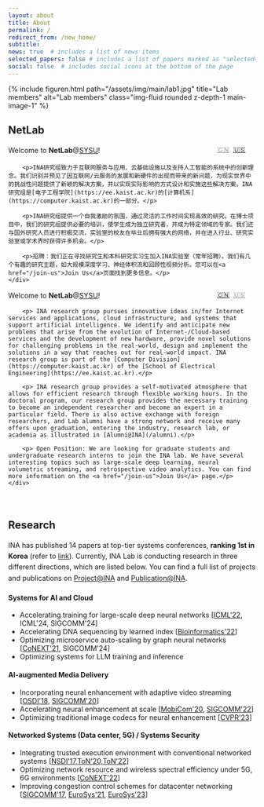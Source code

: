 ```yaml
---
layout: about
title: About
permalink: /
redirect_from: /new_home/
subtitle: 
news: true  # includes a list of news items
selected_papers: false # includes a list of papers marked as "selected={true}"
social: false  # includes social icons at the bottom of the page
---
```

<style>
    p {
        line-height: 1.6em;
    }
</style>

<div class="row justify-content-sm-center">
    <div class="col-md mt-3 col-md-12">
        {% include figuren.html path="/assets/img/main/lab1.jpg" title="Lab members" alt="Lab members" class="img-fluid rounded z-depth-1 main-image-1" %}
        <div class="caption">
        </div>
    </div>
</div>

## **NetLab**
<div class="mt-0 mb-0 pt-0 pl-0 pr-0 pb-0" style="background:var(--global-bg-color); position: relative;" id="prof-word-zh">
    <div style="position: absolute; top: 0.01em; right: 1.5em;">
        <a href="javascript:switchTo('zh')" style="opacity: 50%">🇨🇳</a>&nbsp;
        <a href="javascript:switchTo('en')">🇺🇸</a>
    </div>
    <div id="content-zh">
        <p>Welcome to <strong>NetLab</strong>@<a href="https://www.sysu.edu.cn/">SYSU</a>!</p>

        <p>INA研究组致力于互联网服务与应用、云基础设施以及支持人工智能的系统中的创新理念。我们识别并预见了因互联网/云服务的发展和新硬件的出现而带来的新问题，为现实世界中的挑战性问题提供了新颖的解决方案，并以实现实际影响的方式设计和实施这些解决方案。INA研究组是[电子工程学院](https://ee.kaist.ac.kr)的[计算机系](https://computer.kaist.ac.kr)的一部分。</p>
    
        <p>INA研究组提供一个自我激励的氛围，通过灵活的工作时间实现高效的研究。在博士项目中，我们的研究组提供必要的培训，使学生成为独立研究者，并成为特定领域的专家。我们还与国外研究人员进行积极交流，实验室的校友在毕业后拥有强大的网络，并在进入行业、研究实验室或学术界时获得许多机会。</p>
    
        <p>招聘：我们正在寻找研究生和本科研究实习生加入INA实验室（常年招聘）。我们有几个有趣的研究主题，如大规模深度学习、神经体积流和回顾性视频分析。您可以在<a href="/join-us">Join Us</a>页面找到更多信息。</p>
    </div>
</div>

<div class="mt-0 mb-0 pt-0 pl-0 pr-0 pb-0" style="background:var(--global-bg-color); position: relative;" id="prof-word-en">
    <div style="position: absolute; top: 0.01em; right: 1.5em;">
        <a href="javascript:switchTo('zh')">🇨🇳</a>&nbsp;
        <a href="javascript:switchTo('en')" style="opacity: 50%">🇺🇸</a>
    </div>
    <div id="content-en">
        <p>Welcome to <strong>NetLab</strong>@<a href="https://www.sysu.edu.cn/">SYSU</a>!</p>

        <p> INA research group pursues innovative ideas in/for Internet services and applications, cloud infrastructure, and systems that support artificial intelligence. We identify and anticipate new problems that arise from the evolution of Internet-/Cloud-based services and the development of new hardware, provide novel solutions for challenging problems in the real-world, design and implement the solutions in a way that reaches out for real-world impact. INA research group is part of the [Computer Division](https://computer.kaist.ac.kr) of the [School of Electrical Engineering](https://ee.kaist.ac.kr).</p>

        <p> INA research group provides a self-motivated atmosphere that allows for efficient research through flexible working hours. In the doctoral program, our research group provides the necessary training to become an independent researcher and become an expert in a particular field. There is also active exchange with foreign researchers, and Lab alumni have a strong network and receive many offers upon graduation, entering the industry, research lab, or academia as illustrated in [Alumni@INA](/alumni).</p>

        <p> Open Position: We are looking for graduate students and undergraduate research interns to join the INA lab. We have several interesting topics such as large-scale deep learning, neural volumetric streaming, and retrospective video analytics. You can find more information on the <a href="/join-us">Join Us</a> page.</p>
    </div>
</div>

<script>
    function isChinese() {
        return (window.navigator.userLanguage || window.navigator.language || '').startsWith('us');
    }
    function switchTo(lang) {
        if (lang === 'zh') {
            document.getElementById('prof-word-zh').style.display = 'block';
            document.getElementById('prof-word-en').style.display = 'none';
        } else {
            document.getElementById('prof-word-en').style.display = 'block';
            document.getElementById('prof-word-zh').style.display = 'none';
        }
    }

    if (isChinese()) {
        switchTo('zh');
    } else {
        switchTo('en');
    }
</script>

&nbsp;
&nbsp;
## **Research**

INA has published 14 papers at top-tier systems conferences, **ranking 1st in Korea** (refer to [link](https://csrankings.org/#/index?comm&kr)).
Currently, INA Lab is conducting research in three different directions, which are listed below. You can find a full list of projects and publications on [Project@INA](/projects) and [Publication@INA](/publications).

#### _<i class="fa fa-robot mr-2 mt-3"></i>_  **Systems for AI and Cloud**
- Accelerating training for large-scale deep neural networks [[ICML'22](/projects/tspipe), ICML'24, SIGCOMM'24]
- Accelerating DNA sequencing by learned index [[Bioinformatics'22](/projects/bwa-meme)]
- Optimizing microservice auto-scaling by graph neural networks [[CoNEXT'21](/projects/graf), SIGCOMM'24]
- Optimizing systems for LLM training and inference

#### _<i class="fa fa-photo-video mr-2"></i>_ **AI-augmented Media Delivery**
<!-- - Improving video streaming quality by neural super-resolution -->
- Incorporating neural enhancement with adaptive video streaming [[OSDI'18](/projects/nas), [SIGCOMM'20](/projects/livenas)]
- Accelerating neural enhancement at scale [[MobiCom'20](/projects/nemo/), [SIGCOMM'22](/projects/neuroscaler)]
- Optimizing traditional image codecs for neural enhancement [[CVPR'23](/projects/accelir)]

#### _<i class="fa fa-cloud mr-2"></i>_  **Networked Systems (Data center, 5G) / Systems Security**
- Integrating trusted execution environment with conventional networked systems [[NSDI'17,ToN'20,ToN'22](/projects/sgx)]
- Optimizing network resource and wireless spectral efficiency under 5G, 6G environments [[CoNEXT'22](/projects/outran)]
- Improving congestion control schemes for datacenter networking [[SIGCOMM'17](/projects/expresspass), [EuroSys'21](/projects/tlt), [EuroSys'23](/projects/flexpass)]

&nbsp;
&nbsp;
&nbsp;
